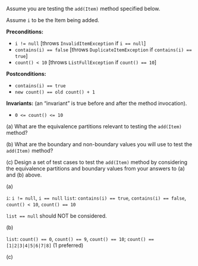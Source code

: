 <panel header="{{ icon_Q_A }} add(Item)">

Assume you are testing the `add(Item)` method specified below.

<pic src="{{baseUrl}}/testCaseDesign/summary/exercises/images/itemList.png" height="100" />
<p/>

Assume `i` to be the Item being added.

**Preconditions:**

* `i != null` [throws `InvalidItemException` if `i == null`]
* `contains(i) == false` [throws `DuplicateItemException` if `contains(i) == true`]
* `count() < 10` [throws `ListFullException` if `count() == 10`]

**Postconditions:**

* `contains(i) == true`
* `new count() == old count() + 1`

**Invariants:** (an “invariant” is true before and after the method invocation).

* `0 <= count() <= 10`

(a) What are the equivalence partitions relevant to testing the `add(Item)` method?

(b) What are the boundary and non-boundary values you will use to test the `add(Item)` method?

(c) Design a set of test cases to test the `add(Item)` method by considering the equivalence partitions and boundary values from your answers to (a) and (b) above.

<panel type="seamless" header="{{ icon_A }} Answer" minimized>

(a)

`i`: `i != null`, `i == null`
`list`: `contains(i) == true`, `contains(i) == false`, `count() < 10`, `count() == 10`

`list == null` should NOT be considered.

(b)

`list`: `count() == 0`, `count() == 9`, `count() == 10`; `count() == [1|2|3|4|5|6|7|8]` (1 preferred)

(c)

<pic src="{{baseUrl}}/testCaseDesign/summary/exercises/images/count.png" height="250" />
<p/>

</panel>
</panel>

